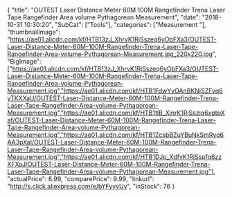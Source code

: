 {
	"title": "OUTEST Laser Distance Meter 60M 100M Rangefinder Trena Laser Tape Rangefinder Area volume Pythagorean Measurement",
	"date": "2018-10-31 10:30:20",
	"SubCat": ["Tools"],
	"categories": ["Measurement "],
	"thumbnailImage": "https://ae01.alicdn.com/kf/HTB13zJ_XhrvK1RjSszeq6yObFXa3/OUTEST-Laser-Distance-Meter-60M-100M-Rangefinder-Trena-Laser-Tape-Rangefinder-Area-volume-Pythagorean-Measurement.jpg_220x220.jpg",
	"BigImage": ["https://ae01.alicdn.com/kf/HTB13zJ_XhrvK1RjSszeq6yObFXa3/OUTEST-Laser-Distance-Meter-60M-100M-Rangefinder-Trena-Laser-Tape-Rangefinder-Area-volume-Pythagorean-Measurement.jpg","https://ae01.alicdn.com/kf/HTB1FdwYvOAnBKNjSZFvq6yTKXXaU/OUTEST-Laser-Distance-Meter-60M-100M-Rangefinder-Trena-Laser-Tape-Rangefinder-Area-volume-Pythagorean-Measurement.jpg","https://ae01.alicdn.com/kf/HTB1tlB_XinrK1RjSsziq6xptpXaf/OUTEST-Laser-Distance-Meter-60M-100M-Rangefinder-Trena-Laser-Tape-Rangefinder-Area-volume-Pythagorean-Measurement.jpg","https://ae01.alicdn.com/kf/HTB1ZcsbBZuYBuNkSmRyq6AA3pXaI/OUTEST-Laser-Distance-Meter-60M-100M-Rangefinder-Trena-Laser-Tape-Rangefinder-Area-volume-Pythagorean-Measurement.jpg","https://ae01.alicdn.com/kf/HTB1DJp_XdfvK1RjSspfq6zzXFXaJ/OUTEST-Laser-Distance-Meter-60M-100M-Rangefinder-Trena-Laser-Tape-Rangefinder-Area-volume-Pythagorean-Measurement.jpg"],
	"actualPrice": 8.99,
	"comparePrice": 9.99,
	"linkurl": "http://s.click.aliexpress.com/e/bYFyvvUy",
	"inStock": 76
}
